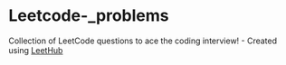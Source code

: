 # Leetcode-_problems
Collection of LeetCode questions to ace the coding interview! - Created using [LeetHub](https://github.com/QasimWani/LeetHub)
